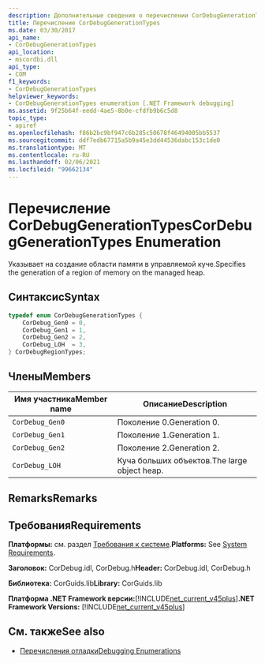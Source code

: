 ```yaml
---
description: Дополнительные сведения о перечислении CorDebugGenerationTypes
title: Перечисление CorDebugGenerationTypes
ms.date: 03/30/2017
api_name:
- CorDebugGenerationTypes
api_location:
- mscordbi.dll
api_type:
- COM
f1_keywords:
- CorDebugGenerationTypes
helpviewer_keywords:
- CorDebugGenerationTypes enumeration [.NET Framework debugging]
ms.assetid: 9f25b64f-eedd-4ae5-8b0e-cfdfb9b6c5d8
topic_type:
- apiref
ms.openlocfilehash: f86b2bc9bf947c6b285c50678f46494005bb5537
ms.sourcegitcommit: ddf7edb67715a5b9a45e3dd44536dabc153c1de0
ms.translationtype: MT
ms.contentlocale: ru-RU
ms.lasthandoff: 02/06/2021
ms.locfileid: "99662134"
---
```

# <a name="cordebuggenerationtypes-enumeration"></a><span data-ttu-id="fcfbf-103">Перечисление CorDebugGenerationTypes</span><span class="sxs-lookup"><span data-stu-id="fcfbf-103">CorDebugGenerationTypes Enumeration</span></span>

<span data-ttu-id="fcfbf-104">Указывает на создание области памяти в управляемой куче.</span><span class="sxs-lookup"><span data-stu-id="fcfbf-104">Specifies the generation of a region of memory on the managed heap.</span></span>  
  
## <a name="syntax"></a><span data-ttu-id="fcfbf-105">Синтаксис</span><span class="sxs-lookup"><span data-stu-id="fcfbf-105">Syntax</span></span>  
  
```cpp  
typedef enum CorDebugGenerationTypes {  
    CorDebug_Gen0 = 0,  
    CorDebug_Gen1 = 1,  
    CorDebug_Gen2 = 2,  
    CorDebug_LOH  = 3,  
} CorDebugRegionTypes;  
```  
  
## <a name="members"></a><span data-ttu-id="fcfbf-106">Члены</span><span class="sxs-lookup"><span data-stu-id="fcfbf-106">Members</span></span>  
  
|<span data-ttu-id="fcfbf-107">Имя участника</span><span class="sxs-lookup"><span data-stu-id="fcfbf-107">Member name</span></span>|<span data-ttu-id="fcfbf-108">Описание</span><span class="sxs-lookup"><span data-stu-id="fcfbf-108">Description</span></span>|  
|-----------------|-----------------|  
|`CorDebug_Gen0`|<span data-ttu-id="fcfbf-109">Поколение 0.</span><span class="sxs-lookup"><span data-stu-id="fcfbf-109">Generation 0.</span></span>|  
|`CorDebug_Gen1`|<span data-ttu-id="fcfbf-110">Поколение 1.</span><span class="sxs-lookup"><span data-stu-id="fcfbf-110">Generation 1.</span></span>|  
|`CorDebug_Gen2`|<span data-ttu-id="fcfbf-111">Поколение 2.</span><span class="sxs-lookup"><span data-stu-id="fcfbf-111">Generation 2.</span></span>|  
|`CorDebug_LOH`|<span data-ttu-id="fcfbf-112">Куча больших объектов.</span><span class="sxs-lookup"><span data-stu-id="fcfbf-112">The large object heap.</span></span>|  
  
## <a name="remarks"></a><span data-ttu-id="fcfbf-113">Remarks</span><span class="sxs-lookup"><span data-stu-id="fcfbf-113">Remarks</span></span>  
  
## <a name="requirements"></a><span data-ttu-id="fcfbf-114">Требования</span><span class="sxs-lookup"><span data-stu-id="fcfbf-114">Requirements</span></span>  

 <span data-ttu-id="fcfbf-115">**Платформы:** см. раздел [Требования к системе](../../get-started/system-requirements.md).</span><span class="sxs-lookup"><span data-stu-id="fcfbf-115">**Platforms:** See [System Requirements](../../get-started/system-requirements.md).</span></span>  
  
 <span data-ttu-id="fcfbf-116">**Заголовок:** CorDebug.idl, CorDebug.h</span><span class="sxs-lookup"><span data-stu-id="fcfbf-116">**Header:** CorDebug.idl, CorDebug.h</span></span>  
  
 <span data-ttu-id="fcfbf-117">**Библиотека:** CorGuids.lib</span><span class="sxs-lookup"><span data-stu-id="fcfbf-117">**Library:** CorGuids.lib</span></span>  
  
 <span data-ttu-id="fcfbf-118">**Платформа .NET Framework версии:**[!INCLUDE[net_current_v45plus](../../../../includes/net-current-v45plus-md.md)]</span><span class="sxs-lookup"><span data-stu-id="fcfbf-118">**.NET Framework Versions:** [!INCLUDE[net_current_v45plus](../../../../includes/net-current-v45plus-md.md)]</span></span>  
  
## <a name="see-also"></a><span data-ttu-id="fcfbf-119">См. также</span><span class="sxs-lookup"><span data-stu-id="fcfbf-119">See also</span></span>

- [<span data-ttu-id="fcfbf-120">Перечисления отладки</span><span class="sxs-lookup"><span data-stu-id="fcfbf-120">Debugging Enumerations</span></span>](debugging-enumerations.md)
